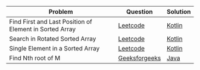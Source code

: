| Problem                                                 | Question                                                                                          | Solution                                         |
| ------------------------------------------------------- | ------------------------------------------------------------------------------------------------- | ------------------------------------------------ |
| Find First and Last Position of Element in Sorted Array | [Leetcode](https://leetcode.com/problemsfind-first-and-last-position-of-element-in-sorted-array/) | [Kotlin](../leetcode/34.kt)                      |
| Search in Rotated Sorted Array                          | [Leetcode](https://leetcode.com/problems/search-in-rotated-sorted-array/)                         | [Kotlin](../leetcode/33.kt)                      |
| Single Element in a Sorted Array                        | [Leetcode](https://leetcode.com/problems/single-element-in-a-sorted-array/)                       | [Kotlin](../leetcode/540.kt)                     |
| Find Nth root of M                                      | [Geeksforgeeks](https://practice.geeksforgeeks.org/problems/find-nth-root-of-m5843/1)             | [Java](../geeksforgeeks/find-nth-root-of-m.java) |
